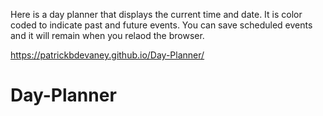 Here is a day planner that displays the current time and date. It is color coded to indicate past and future events. You can save scheduled events and it will remain when you relaod the browser.

https://patrickbdevaney.github.io/Day-Planner/

# Day-Planner
